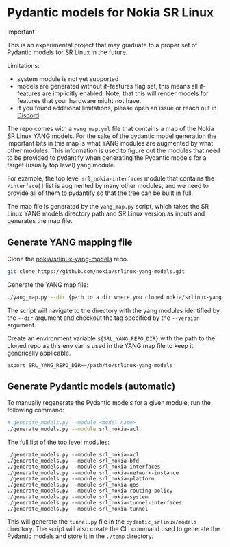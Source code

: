 # Pydantic models for Nokia SR Linux

> [!IMPORTANT]
> This is an experimental project that may graduate to a proper set of Pydantic models for SR Linux in the future.
>
> Limitations:
>
> - system module is not yet supported
> - models are generated without if-features flag set, this means all if-features are implicitly enabled. Note, that this will render models for features that your hardware might not have.
> - if you found additional limitations, please open an issue or reach out in [Discord](https://discord.gg/tZvgjQ6PZf).

The repo comes with a `yang_map.yml` file that contains a map of the Nokia SR Linux YANG models. For the sake of the pydantic model generation the important bits in this map is what YANG modules are augmented by what other modules. This information is used to figure out the modules that need to be provided to pydantify when generating the Pydantic models for a target (usually top level) yang module.

For example, the top level `srl_nokia-interfaces` module that contains the `/interface[]` list is augmented by many other modules, and we need to provide all of them to pydantify so that the tree can be built in full.

The map file is generated by the `yang_map.py` script, which takes the SR Linux YANG models directory path and SR Linux version as inputs and generates the map file.

## Generate YANG mapping file

Clone the [nokia/srlinux-yang-models](https://github.com/nokia/srlinux-yang-models) repo.

```bash
git clone https://github.com/nokia/srlinux-yang-models.git
```

Generate the YANG map file:

```bash
./yang_map.py --dir {path to a dir where you cloned nokia/srlinux-yang-models} --version v24.10.1
```

The script will navigate to the directory with the yang modules identified by the `--dir` argument and checkout the tag specified by the `--version` argument.

Create an environment variable `${SRL_YANG_REPO_DIR}` with the path to the cloned repo as this env var is used in the YANG map file to keep it generically applicable.

```
export SRL_YANG_REPO_DIR=~/path/to/srlinux-yang-models
```

## Generate Pydantic models (automatic)

To manually regenerate the Pydantic models for a given module, run the following command:

```bash
# generate_models.py --module <model name>
./generate_models.py --module srl_nokia-acl
```

The full list of the top level modules:

```
./generate_models.py --module srl_nokia-acl
./generate_models.py --module srl_nokia-bfd
./generate_models.py --module srl_nokia-interfaces
./generate_models.py --module srl_nokia-network-instance
./generate_models.py --module srl_nokia-platform
./generate_models.py --module srl_nokia-qos
./generate_models.py --module srl_nokia-routing-policy
./generate_models.py --module srl_nokia-system
./generate_models.py --module srl_nokia-tunnel-interfaces
./generate_models.py --module srl_nokia-tunnel
```

This will generate the `tunnel.py` file in the `pydantic_srlinux/models` directory. The script will also create the CLI command used to generate the Pydantic models and store it in the `./temp` directory.
